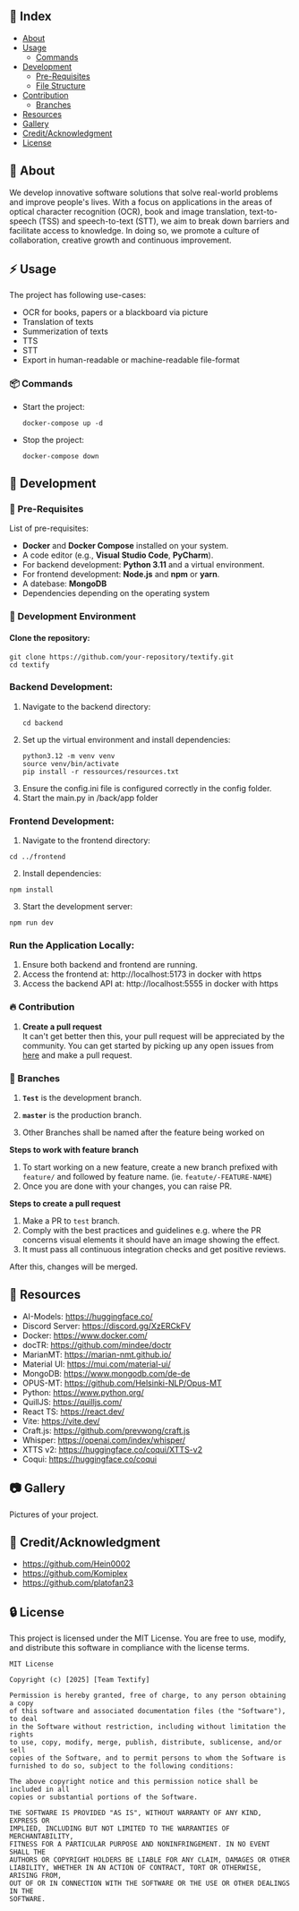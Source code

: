 ## :ledger: Index

- [About](#beginner-about)
- [Usage](#zap-usage)
  - [Commands](#package-commands)
- [Development](#wrench-development)
  - [Pre-Requisites](#notebook-pre-requisites)
  - [File Structure](#file_folder-file-structure)
- [Contribution](#fire-contribution)
  - [Branches](#cactus-branches)
- [Resources](#page_facing_up-resources)
- [Gallery](#camera-gallery)
- [Credit/Acknowledgment](#star2-creditacknowledgment)
- [License](#lock-license)

##  :beginner: About
We develop innovative software solutions that solve real-world problems and improve people's lives. With a focus on applications in the areas of optical character recognition (OCR), book and image translation, text-to-speech (TSS) and speech-to-text (STT), we aim to break down barriers and facilitate access to knowledge. In doing so, we promote a culture of collaboration, creative growth and continuous improvement.

## :zap: Usage
The project has following use-cases:
- OCR for books, papers or a blackboard via picture
- Translation of texts
- Summerization of texts
- TTS
- STT
- Export in human-readable or machine-readable file-format


### :package: Commands

- Start the project:
  ```
  docker-compose up -d
  ```

- Stop the project:
  ```
  docker-compose down
  ```
  
## :wrench: Development

### :notebook: Pre-Requisites
List of pre-requisites:

- **Docker** and **Docker Compose** installed on your system.
- A code editor (e.g., **Visual Studio Code**, **PyCharm**).
- For backend development: **Python 3.11** and a virtual environment.
- For frontend development: **Node.js** and **npm** or **yarn**.
- A datebase: **MongoDB**
- Dependencies depending on the operating system

### :nut_and_bolt: Development Environment

#### Clone the repository:
```
git clone https://github.com/your-repository/textify.git
cd textify
```
### Backend Development:

1. Navigate to the backend directory:
   ```
   cd backend
   ```
2. Set up the virtual environment and install dependencies:
   ```
   python3.12 -m venv venv
   source venv/bin/activate 
   pip install -r ressources/resources.txt
   ```
3. Ensure the config.ini file is configured correctly in the config folder.
4. Start the main.py in /back/app folder

### Frontend Development:

1. Navigate to the frontend directory:
  ```
  cd ../frontend
  ```
2. Install dependencies:
  ```
  npm install
  ```
3. Start the development server:
  ```
  npm run dev
  ```
### Run the Application Locally:

1. Ensure both backend and frontend are running.
2. Access the frontend at: http://localhost:5173 in docker with https
3. Access the backend API at: http://localhost:5555 in docker with https

 ###  :fire: Contribution

 1. **Create a pull request** <br>
 It can't get better then this, your pull request will be appreciated by the community. You can get started by picking up any open issues from [here](https://www.notion.so/145ded0028a281848e1aea96339b7e7d?v=145ded0028a281059c53000cd49c37dd) and make a pull request.

 ### :cactus: Branches
 
1. **`Test`** is the development branch.

2. **`master`** is the production branch.

3. Other Branches shall be named after the feature being worked on

**Steps to work with feature branch**

1. To start working on a new feature, create a new branch prefixed with `feature/` and followed by feature name. (ie. `featute/-FEATURE-NAME`)
2. Once you are done with your changes, you can raise PR.

**Steps to create a pull request**

1. Make a PR to `test` branch.
2. Comply with the best practices and guidelines e.g. where the PR concerns visual elements it should have an image showing the effect.
3. It must pass all continuous integration checks and get positive reviews.

After this, changes will be merged.


##  :page_facing_up: Resources
- AI-Models: https://huggingface.co/
- Discord Server: https://discord.gg/XzERCkFV
- Docker: https://www.docker.com/
- docTR: https://github.com/mindee/doctr
- MarianMT: https://marian-nmt.github.io/
- Material UI: https://mui.com/material-ui/
- MongoDB: https://www.mongodb.com/de-de
- OPUS-MT: https://github.com/Helsinki-NLP/Opus-MT
- Python: https://www.python.org/
- QuillJS: https://quilljs.com/
- React TS: https://react.dev/
- Vite: https://vite.dev/
- Craft.js: https://github.com/prevwong/craft.js
- Whisper: https://openai.com/index/whisper/
- XTTS v2: https://huggingface.co/coqui/XTTS-v2
- Coqui: https://huggingface.co/coqui

##  :camera: Gallery
Pictures of your project.

## :star2: Credit/Acknowledgment
- https://github.com/Hein0002
- https://github.com/Komiplex
- https://github.com/platofan23


##  :lock: License

This project is licensed under the MIT License. You are free to use, modify, and distribute this software in compliance with the license terms.
  ```
  MIT License
  
  Copyright (c) [2025] [Team Textify]
  
  Permission is hereby granted, free of charge, to any person obtaining a copy
  of this software and associated documentation files (the "Software"), to deal
  in the Software without restriction, including without limitation the rights
  to use, copy, modify, merge, publish, distribute, sublicense, and/or sell
  copies of the Software, and to permit persons to whom the Software is
  furnished to do so, subject to the following conditions:
  
  The above copyright notice and this permission notice shall be included in all
  copies or substantial portions of the Software.
  
  THE SOFTWARE IS PROVIDED "AS IS", WITHOUT WARRANTY OF ANY KIND, EXPRESS OR
  IMPLIED, INCLUDING BUT NOT LIMITED TO THE WARRANTIES OF MERCHANTABILITY,
  FITNESS FOR A PARTICULAR PURPOSE AND NONINFRINGEMENT. IN NO EVENT SHALL THE
  AUTHORS OR COPYRIGHT HOLDERS BE LIABLE FOR ANY CLAIM, DAMAGES OR OTHER
  LIABILITY, WHETHER IN AN ACTION OF CONTRACT, TORT OR OTHERWISE, ARISING FROM,
  OUT OF OR IN CONNECTION WITH THE SOFTWARE OR THE USE OR OTHER DEALINGS IN THE
  SOFTWARE.
  ```
